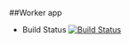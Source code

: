 ##Worker app

* Build Status
[![Build Status](http://34.148.42.216:8080/buildStatus/icon?job=worker-build)](http://34.148.42.216:8080/job/worker-build/)

